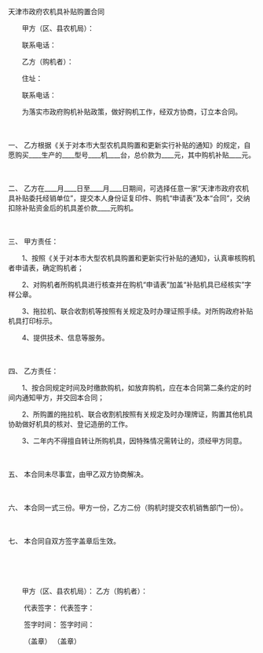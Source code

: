 



天津市政府农机具补贴购置合同



 

　　甲方（区、县农机局）：

　　联系电话：　　

　　乙方（购机者）：

　　住址：

　　联系电话：　　

　　为落实市政府购机补贴政策，做好购机工作，经双方协商，订立本合同。

　　

一、
乙方根据《关于对本市大型农机具购置和更新实行补贴的通知》的规定，自愿购买____生产的____型号____机____台，总价款为____元，其中购机补贴____元。

　　

二、
乙方在____月____日至____月____日期间，可选择任意一家“天津市政府农机具补贴委托经销单位”，提交本人身份证复印件、购机“申请表”及本“合同”，交纳扣除补贴资金后的机具差价款____元购机。

　　

三、
甲方责任：　　

　　1、按照《关于对本市大型农机具购置和更新实行补贴的通知》，认真审核购机者申请表，确定购机者；　　

　　2、对购机者所购机具进行核查并在购机“申请表”加盖“补贴机具已经核实”字样公章。　

　　3、拖拉机、联合收割机等按照有关规定及时办理证照手续。对所购政府补贴机具打印标示。　　

　　4、提供技术、信息等服务。

　　

四、
乙方责任：　　

　　1、按合同规定时间及时缴款购机，如放弃购机，应在本合同第二条约定的时间内通知甲方，并交回本合同；　　

　　2、所购置的拖拉机、联合收割机按照有关规定及时办理牌证，购置其他机具协助做好机具的核对、登记造册的工作。　　

　　3、二年内不得擅自转让所购机具，因特殊情况需转让的，须经甲方同意。

　　

五、
本合同未尽事宜，由甲乙双方协商解决。

　　

六、
本合同一式三份。甲方一份，乙方二份（购机时提交农机销售部门一份）。

　　

七、
本合同自双方签字盖章后生效。　　　

　　

　　　　 

　　甲方（区、县农机局）： 乙方（购机者）：

　　 代表签字： 代表签字：

　　 签字时间： 签字时间：

　　 （盖章） （盖章）